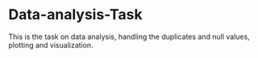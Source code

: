# Data-analysis-Task
This is the task on data analysis, handling the duplicates and null values, plotting and visualization. 
